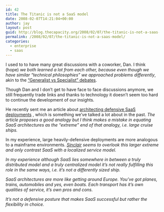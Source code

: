 ```yaml
---
id: 42
title: The Titanic is not a SaaS model
date: 2008-02-07T14:21:04+00:00
author: jay
layout: post
guid: http://blog.thecapacity.org/2008/02/07/the-titanic-is-not-a-saas-model/
permalink: /2008/02/07/the-titanic-is-not-a-saas-model/
categories:
  - enterprise
  - saas
---
```

I used to to have many great discussions with a coworker, Dan. I think (hope) _we both learned a lot from each other, because even though we have similar “technical philosophies” we approached problems differently_, akin to the [“Generalist vs Specialist” debates](http://communicationnation.blogspot.com/2007/08/specialist-or-generalist.html "Generalist vs Specialist").

Though Dan and I don’t get to have face to face discussions anymore, we still frequently trade links and thanks to technology it doesn’t seem too hard to continue the development of our insights.

He recently sent me an article about [architecting defensive SaaS deployments](http://www.saasblogs.com/2008/02/07/defensively-architecting-a-saas-implementation/ "Defensive SaaS") , which is something we’ve talked a lot about in the past. _The article proposes a good analogy but I think makes a mistake in equating SaaS architectures as the “extreme” end of that analogy, i.e. large cruise ships._

In my experience, large heavily-defensive deployments are more analogous to a mainframe environments. _[Sinclair](http://www.saasblogs.com/author/sinclair/ "Sinclair Schuller") seems to overlook this larger extreme and only contrast SaaS with a localized service model._

_In my experience although SaaS lies somewhere in between a truly distributed model and a truly centralized model it’s not really fulfilling this role in the same ways, i.e. it’s not a differently sized ship._

_SaaS architectures are more like getting around Europe. You’ve got planes, trains, automobiles and yes, even boats. Each transport has it’s own qualities of service, it’s own pros and cons._

_It’s not a defensive posture that makes SaaS successful but rather the flexibility in choice._

